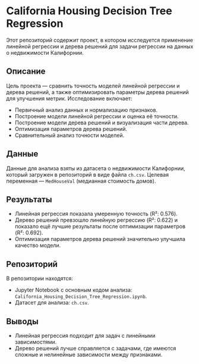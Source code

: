 # California Housing Decision Tree Regression

Этот репозиторий содержит проект, в котором исследуется применение линейной регрессии и дерева решений для задачи регрессии на данных о недвижимости Калифорнии.

## Описание

Цель проекта — сравнить точность моделей линейной регрессии и дерева решений, а также оптимизировать параметры дерева решений для улучшения метрик. Исследование включает:

- Первичный анализ данных и нормализацию признаков.
- Построение модели линейной регрессии и оценка её точности.
- Построение модели дерева решений и визуализация части дерева.
- Оптимизация параметров дерева решений.
- Сравнительный анализ точности моделей.

## Данные

Данные для анализа взяты из датасета о недвижимости Калифорнии, который загружен в репозиторий в виде файла `ch.csv`. Целевая переменная — `MedHouseVal` (медианная стоимость домов).

## Результаты

- Линейная регрессия показала умеренную точность (R²: 0.576).
- Дерево решений превзошло линейную регрессию (R²: 0.622) и показало ещё лучшие результаты после оптимизации параметров (R²: 0.692).
- Оптимизация параметров дерева решений значительно улучшила качество модели.

## Репозиторий

В репозитории находятся:
- Jupyter Notebook с основным кодом анализа: `California_Housing_Decision_Tree_Regression.ipynb`.
- Датасет для анализа: `ch.csv`.

## Выводы

- Линейная регрессия подходит для задач с линейными зависимостями.
- Дерево решений лучше справляется с задачами, где имеются сложные и нелинейные зависимости между признаками.